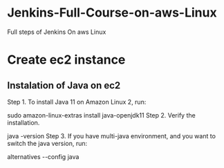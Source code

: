# Jenkins-Full-Course-on-aws-Linux
Full steps of Jenkins On aws Linux 

<h1>  Create ec2 instance </h1>

<h2>  Instalation of Java on ec2 </h2>
Step 1. To install Java 11 on Amazon Linux 2, run:

sudo amazon-linux-extras install java-openjdk11
Step 2. Verify the installation.

java -version
Step 3. If you have multi-java environment, and you want to switch the java version, run:

alternatives --config java

    
    

